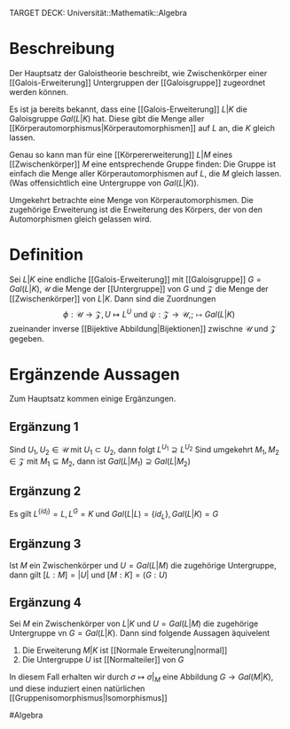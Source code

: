 TARGET DECK: Universität::Mathematik::Algebra

# Beschreibung
Der Hauptsatz der Galoistheorie beschreibt, wie Zwischenkörper einer [[Galois-Erweiterung]] Untergruppen der [[Galoisgruppe]] zugeordnet werden können.

Es ist ja bereits bekannt, dass eine [[Galois-Erweiterung]] $L|K$ die Galoisgruppe $Gal(L|K)$ hat. Diese gibt die Menge aller [[Körperautomorphismus|Körperautomorphismen]] auf $L$ an, die $K$ gleich lassen.

Genau so kann man für eine [[Körpererweiterung]] $L|M$ eines [[Zwischenkörper]] $M$ eine entsprechende Gruppe finden:
Die Gruppe ist einfach die Menge aller Körperautomorphismen auf $L$, die $M$ gleich lassen. (Was offensichtlich eine Untergruppe von $Gal(L|K)$).

Umgekehrt betrachte eine Menge von Körperautomorphismen. Die zugehörige Erweiterung ist die Erweiterung des Körpers, der von den Automorphismen gleich gelassen wird. 



# Definition
Sei $L|K$ eine endliche [[Galois-Erweiterung]] mit [[Galoisgruppe]] $G = Gal(L|K), \mathscr{U}$ die Menge der [[Untergruppe]] von $G$ und $\mathscr{Z}$ die Menge der [[Zwischenkörper]] von $L|K$. Dann sind die Zuordnungen 
$$\phi: \mathscr{U} \to \mathscr Z, U \mapsto L^U \text{ und } \psi: \mathscr Z \to \mathscr U, ; \mapsto Gal(L|K)$$
zueinander inverse [[Bijektive Abbildung|Bijektionen]] zwischne $\mathscr U$ und $\mathscr Z$ gegeben.

# Ergänzende Aussagen
Zum Hauptsatz kommen einige Ergänzungen.

## Ergänzung 1
Sind $U_1, U_2 \in \mathscr U$ mit $U_1 \subset U_2$, dann folgt $L^{U_1} \supseteq L^{U_2}$
Sind umgekehrt $M_1, M_2 \in \mathscr Z$ mit $M_1 \subseteq M_2$, dann ist $Gal(L|M_1) \supseteq Gal(L|M_2)$

## Ergänzung 2
Es gilt $L^{\{id_l\}} = L, L^G = K$ und $Gal(L|L) = \{id_L\}, Gal(L|K) = G$

## Ergänzung 3
Ist $M$ ein Zwischenkörper und $U = Gal(L|M)$ die zugehörige Untergruppe, dann gilt $[L:M] = |U|$ und $[M:K] = (G:U)$

## Ergänzung 4
Sei $M$ ein Zwischenkörper von $L|K$ und $U = Gal(L|M)$ die zugehörige Untergruppe vn $G = Gal(L|K)$. Dann sind folgende Aussagen äquivelent
1. Die Erweiterung $M|K$ ist [[Normale Erweiterung|normal]]
2. Die Untergruppe $U$ ist [[Normalteiler]] von $G$

In diesem Fall erhalten wir durch $\sigma \mapsto \sigma|_M$ eine Abbildung $G \to Gal(M|K)$, und diese induziert einen natürlichen [[Gruppenisomorphismus|Isomorphismus]]


$\newcommand{\Q}{\mathbb Q}$
$\newcommand{\R}{\mathbb R}$
$\newcommand{\C}{\mathbb C}$
$\newcommand{\F}{\mathbb F}$
$\newcommand{\Z}{\mathbb Z}$
$\newcommand{\a}{\alpha}$



#Algebra 


